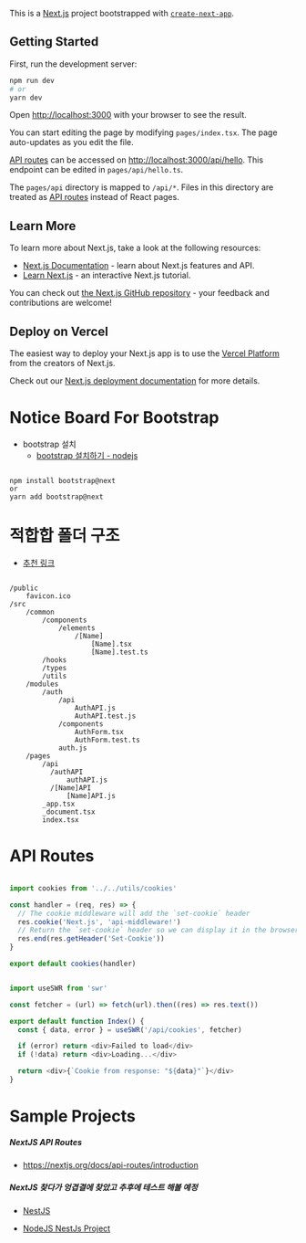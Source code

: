 This is a [Next.js](https://nextjs.org/) project bootstrapped with [`create-next-app`](https://github.com/vercel/next.js/tree/canary/packages/create-next-app).

## Getting Started

First, run the development server:

```bash
npm run dev
# or
yarn dev
```

Open [http://localhost:3000](http://localhost:3000) with your browser to see the result.

You can start editing the page by modifying `pages/index.tsx`. The page auto-updates as you edit the file.

[API routes](https://nextjs.org/docs/api-routes/introduction) can be accessed on [http://localhost:3000/api/hello](http://localhost:3000/api/hello). This endpoint can be edited in `pages/api/hello.ts`.

The `pages/api` directory is mapped to `/api/*`. Files in this directory are treated as [API routes](https://nextjs.org/docs/api-routes/introduction) instead of React pages.

## Learn More

To learn more about Next.js, take a look at the following resources:

- [Next.js Documentation](https://nextjs.org/docs) - learn about Next.js features and API.
- [Learn Next.js](https://nextjs.org/learn) - an interactive Next.js tutorial.

You can check out [the Next.js GitHub repository](https://github.com/vercel/next.js/) - your feedback and contributions are welcome!

## Deploy on Vercel

The easiest way to deploy your Next.js app is to use the [Vercel Platform](https://vercel.com/new?utm_medium=default-template&filter=next.js&utm_source=create-next-app&utm_campaign=create-next-app-readme) from the creators of Next.js.

Check out our [Next.js deployment documentation](https://nextjs.org/docs/deployment) for more details.


# Notice Board For Bootstrap 

- bootstrap 설치
    - [bootstrap 설치하기 - nodejs](https://medium.com/nextjs/how-to-add-bootstrap-in-next-js-de997371fd9c)

```shell

npm install bootstrap@next
or
yarn add bootstrap@next

```

# 적합합 폴더 구조 

- [추천 링크](https://dev.to/vadorequest/a-2021-guide-about-structuring-your-next-js-project-in-a-flexible-and-efficient-way-472)

```

/public
    favicon.ico
/src
    /common
        /components
            /elements
                /[Name]
                    [Name].tsx
                    [Name].test.ts
        /hooks
        /types
        /utils
    /modules
        /auth
            /api
                AuthAPI.js
                AuthAPI.test.js
            /components
                AuthForm.tsx
                AuthForm.test.ts
            auth.js
    /pages
        /api
          /authAPI
              authAPI.js
          /[Name]API
              [Name]API.js
        _app.tsx
        _document.tsx
        index.tsx

```

# API Routes 

```javascript

import cookies from '../../utils/cookies'

const handler = (req, res) => {
  // The cookie middleware will add the `set-cookie` header
  res.cookie('Next.js', 'api-middleware!')
  // Return the `set-cookie` header so we can display it in the browser and show that it works!
  res.end(res.getHeader('Set-Cookie'))
}

export default cookies(handler)

```

```javascript

import useSWR from 'swr'

const fetcher = (url) => fetch(url).then((res) => res.text())

export default function Index() {
  const { data, error } = useSWR('/api/cookies', fetcher)

  if (error) return <div>Failed to load</div>
  if (!data) return <div>Loading...</div>

  return <div>{`Cookie from response: "${data}"`}</div>
}

```

# Sample Projects


##### NextJS API Routes 

- https://nextjs.org/docs/api-routes/introduction

##### NextJS 찾다가 엉겹결에 찾았고 추후에 테스트 해볼 예정

- [NestJS](https://docs.nestjs.com/first-steps)

- [NodeJS NestJs Project](https://github.com/lujakob/nestjs-realworld-example-app)